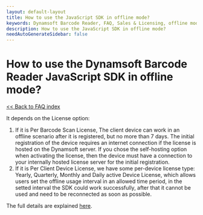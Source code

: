 ```yaml
---
layout: default-layout
title: How to use the JavaScript SDK in offline mode?
keywords: Dynamsoft Barcode Reader, FAQ, Sales & Licensing, offline mode use
description: How to use the JavaScript SDK in offline mode?
needAutoGenerateSidebar: false
---
```


# How to use the Dynamsoft Barcode Reader JavaScript SDK in offline mode?

[<< Back to FAQ index](index.md)


It depends on the License option:

1. If it is Per Barcode Scan License, The client device can work in an offline scenario after it is registered, but no more than 7 days. The initial registration of the device requires an internet connection if the license is hosted on the Dynamsoft server. If you chose the self-hosting option when activating the license, then the device must have a connection to your internally hosted license server for the initial registration.
2. If it is Per Client Device License, we have some per-device license type: Yearly, Quarterly, Monthly and Daily active Device License, which allows users set the offline usage interval in an allowed time period, in the setted interval the SDK could work successfully, after that it cannot be used and need to be reconnected as soon as possible. 

The full details are explained [here](https://www.dynamsoft.com/license-server/docs/about/licensefaq.html?ver=latest#can-a-client-device-work-offline).
